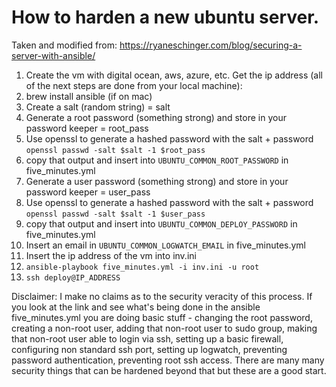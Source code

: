 # How to harden a new ubuntu server.

Taken and modified from: https://ryaneschinger.com/blog/securing-a-server-with-ansible/

1) Create the vm with digital ocean, aws, azure, etc. Get the ip address
(all of the next steps are done from your local machine):
2) brew install ansible (if on mac)
3) Create a salt (random string) = salt
4) Generate a root password (something strong) and store in your password keeper = root_pass 
5) Use openssl to generate a hashed password with the salt + password
`openssl passwd -salt $salt -1 $root_pass`
6) copy that output and insert into `UBUNTU_COMMON_ROOT_PASSWORD` in five_minutes.yml
7) Generate a user password (something strong) and store in your password keeper = user_pass
8) Use openssl to generate a hashed password with the salt + password 
`openssl passwd -salt $salt -1 $user_pass`
9) copy that output and insert into `UBUNTU_COMMON_DEPLOY_PASSWORD` in five_minutes.yml
10) Insert an email in `UBUNTU_COMMON_LOGWATCH_EMAIL` in five_minutes.yml
11) Insert the ip address of the vm into inv.ini
12) `ansible-playbook five_minutes.yml -i inv.ini -u root`
13) `ssh deploy@IP_ADDRESS`

Disclaimer: I make no claims as to the security veracity of this process. If you look at the link and see what's being done in the ansible five_minutes.yml you are doing basic stuff - changing the root password, creating a non-root user, adding that non-root user to sudo group, making that non-root user able to login via ssh, setting up a basic firewall, configuring non standard ssh port, setting up logwatch, preventing password authentication, preventing root ssh access. There are many many security things that can be hardened beyond that but these are a good start.